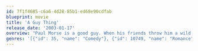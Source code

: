 ```yaml
---
id: 7f1f4685-c6a6-4d28-85b1-ed68e90cdfab
blueprint: movie
title: 'A Guy Thing'
release_date: '2003-01-17'
overview: "Paul Morse is a good guy. When his friends throw him a wild bachelor party, he just wants to keep his conscience clean -- which is why he's shocked when he wakes up in bed with a beautiful girl named Becky and can't remember the night before. Desperate to keep his fiancée, Karen, from finding out what may or may not be the truth, he tells her a teensy lie. Soon his lies are spiraling out of control and his life is a series of comical misunderstandings."
genres: '[{"id": 35, "name": "Comedy"}, {"id": 10749, "name": "Romance"}]'
---
```

